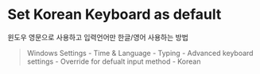 # Set Korean Keyboard as default 

윈도우 영문으로 사용하고 입력언어만 한글/영어 사용하는 방법

>Windows Settings - Time & Language - Typing - Advanced keyboard settings - Override for defualt input method - Korean
